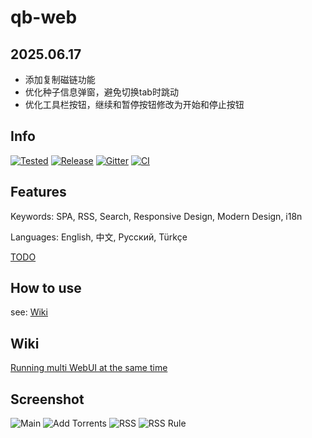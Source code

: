 # qb-web

## 2025.06.17
- 添加复制磁链功能
- 优化种子信息弹窗，避免切换tab时跳动
- 优化工具栏按钮，继续和暂停按钮修改为开始和停止按钮

## Info
[![Tested](https://img.shields.io/badge/Tested-qBittorrent%20≥%20v4.2.5-brightgreen)](#)
[![Release](https://img.shields.io/github/v/release/CzBiX/qb-web?include_prereleases)](https://github.com/CzBiX/qb-web/releases/latest)
[![Gitter](https://badges.gitter.im/qb-web/community.svg)](https://gitter.im/qb-web/community?utm_source=badge&utm_medium=badge&utm_campaign=pr-badge)
[![CI](https://github.com/CzBiX/qb-web/workflows/CI/badge.svg)](https://github.com/CzBiX/qb-web/actions)

## Features
Keywords: SPA, RSS, Search, Responsive Design, Modern Design, i18n

Languages: English, 中文, Русский, Türkçe

[TODO](https://github.com/CzBiX/qb-web/projects/2)

## How to use
see: [Wiki](https://github.com/CzBiX/qb-web/wiki/How-to-use)

## Wiki

[Running multi WebUI at the same time](https://github.com/CzBiX/qb-web/wiki/Running-multi-WebUI-at-the-same-time)

## Screenshot

![Main](./screenshot/main.png)
![Add Torrents](./screenshot/add-torrents.png)
![RSS](./screenshot/rss.png)
![RSS Rule](./screenshot/rss-rule.png)
